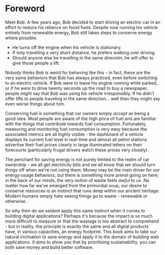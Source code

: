 # Foreword

Meet Bob. A few years ago, Bob decided to start driving an electric car in an effort to reduce his reliance on fossil fuels. Despite now running his vehicle entirely from renewable energy, Bob still takes steps to conserve energy where possible.

- He turns off the engine when his vehicle is stationary.
- If only travelling a very short distance, he prefers walking over driving.
- Should anyone else be travelling in the same direciotn, he will offer to give those people a lift.

Nobody thinks Bob is weird for behaving like this - in fact, these are the very same behaviors that Bob has always practiced, even before switching to an electric vehicle. If Bob _were_ to leave his engine running while parked, or if he _were_ to drive twenty seconds up the road to buy a newspaper, people might say that Bob was using his vehicle irresponsibly. If he didn't offer lifts to people traveling in the same direction... well then they might say even worse things about him.

Conserving fuel is something that car owners simply _accept_ as being a good idea. Most people are aware of the high price of fuel and are familiar with the things that contribute towards fuel consumption. Fortunately, measuring and monitoring fuel consumption is very easy because the associated metrics are all highly visible - the dashboard of a vehicle displays its current fuel level in real-time and almost all petrol stations advertise their fuel prices clearly in large illuminated letters on their forecourts (particularly frugal drivers watch these prices very closely).

The penchant for saving energy is not purely limited to the realm of car ownership - we all get electricity bills and we all know that we should turn things off when we're not using them. Money may be the main driver for our energy-usage behaviors, but there is something more primal going on here; in the back of our minds, the very notion of waste feels _awful_ to us. No matter how far we've emerged from the primordial soup, our desire to conserve resources is an instinct that runs deep within our ancient heritage. Modern humans simply _hate_ seeing things go to waste - renewable or otherwise.

So why then do we seldom apply this same instinct when it comes to building digital applications? Perhaps it's because the impact is so much more difficult to measure or that the wastage is too abstract to comprehend - but in reality, the principle is exactly the same and all digital products have, in various capacities, an energy footprint. This book aims to take our natural inclination to save energy and apply it to the domain of building web applications. It aims to show you that by prioritising sustainability, you can both save money and build better software.
